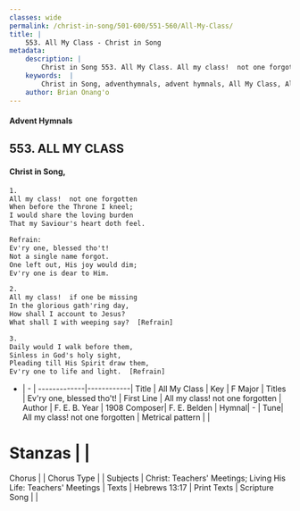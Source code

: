 ```yaml
---
classes: wide
permalink: /christ-in-song/501-600/551-560/All-My-Class/
title: |
    553. All My Class - Christ in Song
metadata:
    description: |
        Christ in Song 553. All My Class. All my class!  not one forgotten When before the Throne I kneel; I would share the loving burden That my Saviour's heart doth feel. 
    keywords:  |
        Christ in Song, adventhymnals, advent hymnals, All My Class, All my class!  not one forgotten. Ev'ry one, blessed tho't!
    author: Brian Onang'o
---
```


#### Advent Hymnals
## 553. ALL MY CLASS
####  Christ in Song,

```txt
1.
All my class!  not one forgotten
When before the Throne I kneel;
I would share the loving burden
That my Saviour's heart doth feel.

Refrain:
Ev'ry one, blessed tho't!
Not a single name forgot.
One left out, His joy would dim;
Ev'ry one is dear to Him.

2.
All my class!  if one be missing
In the glorious gath'ring day,
How shall I account to Jesus?
What shall I with weeping say?  [Refrain]

3.
Daily would I walk before them,
Sinless in God's holy sight,
Pleading till His Spirit draw them,
Ev'ry one to life and light.  [Refrain]

```

- |   -  |
-------------|------------|
Title | All My Class |
Key | F Major |
Titles | Ev'ry one, blessed tho't! |
First Line | All my class!  not one forgotten |
Author | F. E. B.
Year | 1908
Composer| F. E. Belden |
Hymnal|  - |
Tune| All my class!  not one forgotten |
Metrical pattern | |
# Stanzas |  |
Chorus |  |
Chorus Type |  |
Subjects | Christ: Teachers' Meetings; Living His Life: Teachers' Meetings |
Texts | Hebrews 13:17 |
Print Texts | 
Scripture Song |  |
    
